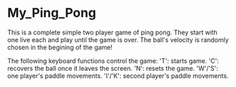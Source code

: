 # My_Ping_Pong
This is a complete simple two player game of ping pong. They start with one live each and play until the game is over. 
The ball's velocity is randomly chosen in the begining of the game!

The following keyboard functions control the game: 
'T': starts game.
'C': recovers the ball once it leaves the screen.
'N': resets the game.
'W'/'S': one player's paddle movements.
'I'/'K': second player's paddle movements.
